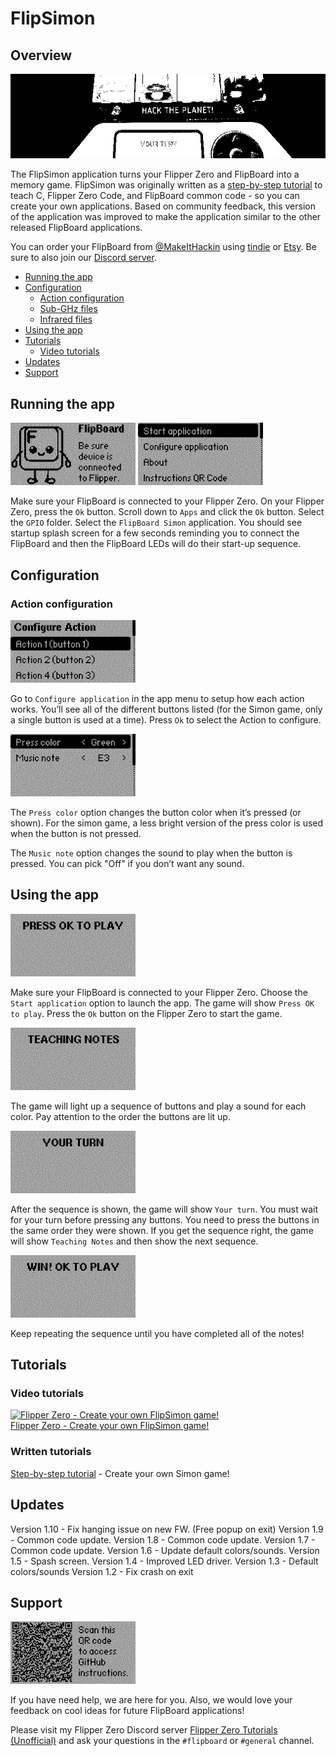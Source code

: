 # FlipSimon

## Overview
<img src="./gallery/banner.png">

The FlipSimon application turns your Flipper Zero and FlipBoard into a memory game.  FlipSimon was originally written as a [step-by-step tutorial](../../README.md) to teach C, Flipper Zero Code, and FlipBoard common code - so you can create your own applications.  Based on community feedback, this version of the application was improved to make the application similar to the other released FlipBoard applications.

You can order your FlipBoard from [@MakeItHackin](https://www.youtube.com/makeithackin) using [tindie](https://www.tindie.com/products/32844/) or [Etsy](https://www.etsy.com/listing/1601295558/).  Be sure to also join our [Discord server](https://discord.gg/KTThkQHj5B).

- [Running the app](#running-the-app)
- [Configuration](#configuration)
  - [Action configuration](#action-configuration)
  - [Sub-GHz files](#sub-ghz-files)
  - [Infrared files](#infrared-files)
- [Using the app](#using-the-app)
- [Tutorials](#tutorials)
  - [Video tutorials](#video-tutorials)
- [Updates](#updates)
- [Support](#support)


## Running the app
<img src="./gallery/01-simon-splash.png" width="200px">
<img src="./gallery/02-simon-main-menu.png" width="200px">

Make sure your FlipBoard is connected to your Flipper Zero.  On your Flipper Zero, press the `Ok` button.  Scroll down to `Apps` and click the `Ok` button.  Select the `GPIO` folder.  Select the `FlipBoard Simon` application. You should see startup splash screen for a few seconds reminding you to connect the FlipBoard and then the FlipBoard LEDs will do their start-up sequence.

## Configuration

### Action configuration
<img src="./gallery/03-simon-config-action.png" width="200px">

Go to `Configure application` in the app menu to setup how each action works. You’ll see all of the different buttons listed (for the Simon game, only a single button is used at a time). Press `Ok` to select the Action to configure.

<img src="./gallery/04-simon-config-1.png" width="200px">

The `Press color` option changes the button color when it’s pressed (or shown).  For the simon game, a less bright version of the press color is used when the button is not pressed.

The `Music note` option changes the sound to play when the button is pressed. You can pick "Off" if you don’t want any sound.

## Using the app
<img src="./gallery/07-simon-ok-play.png" width="200px">

Make sure your FlipBoard is connected to your Flipper Zero. Choose the `Start application` option to launch the app. The game will show `Press OK to play`.  Press the `Ok` button on the Flipper Zero to start the game.

<img src="./gallery/07-simon-teaching.png" width="200px">

The game will light up a sequence of buttons and play a sound for each color.  Pay attention to the order the buttons are lit up.

<img src="./gallery/04-simon-your-turn.png" width="200px">

After the sequence is shown, the game will show `Your turn`.  You must wait for your turn before pressing any buttons.  You need to press the buttons in the same order they were shown.  If you get the sequence right, the game will show `Teaching Notes` and then show the next sequence.

<img src="./gallery/06-simon-win.png" width="200px">

Keep repeating the sequence until you have completed all of the notes!

## Tutorials

### Video tutorials
[![Flipper Zero - Create your own FlipSimon game!](https://img.youtube.com/vi/7U9VUhN4e2w/0.jpg)](https://youtu.be/7U9VUhN4e2w)
<br/>[Flipper Zero - Create your own FlipSimon game!](https://youtu.be/7U9VUhN4e2w)

### Written tutorials
[Step-by-step tutorial](../../README.md) - Create your own Simon game!

## Updates

Version 1.10 - Fix hanging issue on new FW. (Free popup on exit)
Version 1.9 - Common code update.
Version 1.8 - Common code update.
Version 1.7 - Common code update.
Version 1.6 - Update default colors/sounds.
Version 1.5 - Spash screen.
Version 1.4 - Improved LED driver.
Version 1.3 - Default colors/sounds
Version 1.2 - Fix crash on exit

## Support

<img src="./gallery/08-simon-qrcode.png" width="200px">

If you have need help, we are here for you.  Also, we would love your feedback on cool ideas for future FlipBoard applications!

Please visit my Flipper Zero Discord server [Flipper Zero Tutorials (Unofficial)](https://discord.gg/KTThkQHj5B) and ask your questions in the `#flipboard` or `#general` channel.
